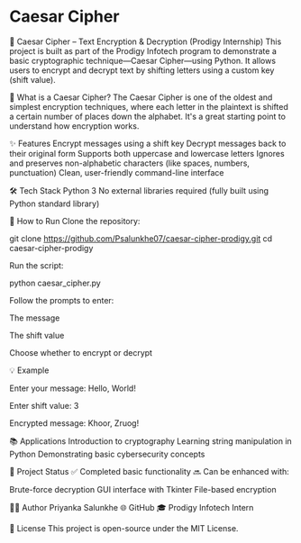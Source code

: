 # Caesar Cipher

🔐 Caesar Cipher – Text Encryption & Decryption (Prodigy Internship)
This project is built as part of the Prodigy Infotech program to demonstrate a basic cryptographic technique—Caesar Cipher—using Python. It allows users to encrypt and decrypt text by shifting letters using a custom key (shift value).


🧠 What is a Caesar Cipher?
The Caesar Cipher is one of the oldest and simplest encryption techniques, where each letter in the plaintext is shifted a certain number of places down the alphabet. It's a great starting point to understand how encryption works.


✨ Features
Encrypt messages using a shift key
Decrypt messages back to their original form
Supports both uppercase and lowercase letters
Ignores and preserves non-alphabetic characters (like spaces, numbers, punctuation)
Clean, user-friendly command-line interface


🛠️ Tech Stack
Python 3
No external libraries required (fully built using Python standard library)


🚀 How to Run
Clone the repository:

git clone https://github.com/Psalunkhe07/caesar-cipher-prodigy.git
cd caesar-cipher-prodigy

Run the script:

python caesar_cipher.py

Follow the prompts to enter:

The message

The shift value

Choose whether to encrypt or decrypt


💡 Example

Enter your message: Hello, World!

Enter shift value: 3

Encrypted message: Khoor, Zruog!


📚 Applications
Introduction to cryptography
Learning string manipulation in Python
Demonstrating basic cybersecurity concepts


📌 Project Status
✅ Completed basic functionality
🔜 Can be enhanced with:

Brute-force decryption
GUI interface with Tkinter
File-based encryption


👩‍💻 Author
Priyanka Salunkhe
🌐 GitHub
🎓 Prodigy Infotech Intern


📄 License
This project is open-source under the MIT License.
